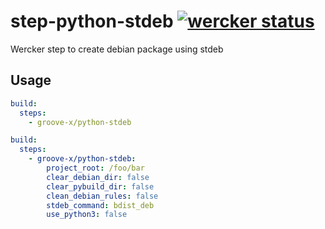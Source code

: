 # step-python-stdeb [![wercker status](https://app.wercker.com/status/029527f433d0ffa4d7da5a156ee0e054/s "wercker status")](https://app.wercker.com/project/bykey/029527f433d0ffa4d7da5a156ee0e054)

Wercker step to create debian package using stdeb

## Usage

```yaml
build:
  steps:
    - groove-x/python-stdeb
```

```yaml
build:
  steps:
    - groove-x/python-stdeb:
        project_root: /foo/bar
        clear_debian_dir: false
        clear_pybuild_dir: false
        clean_debian_rules: false
        stdeb_command: bdist_deb
        use_python3: false
```
